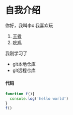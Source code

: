 # 自我介绍
你好，我叫李x
我喜欢玩
1. [王者](https://pvp.qq.com)
2. [吃鸡](https://gp.qq.com)

我刚学习了
* git本地仓库
* git远程仓库

#### 代码
```javascript
function f(){
  console.log('hello world')
}
f()
```
